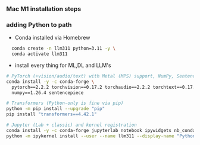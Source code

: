 ### Mac M1 installation steps

### adding Python to path

- Conda installed via Homebrew
```bash
  conda create -n llm311 python=3.11 -y \
  conda activate llm311
```
    
- install every thing for ML,DL and LLM's
```bash
# PyTorch (+vision/audio/text) with Metal (MPS) support, NumPy, SentencePiece
conda install -y -c conda-forge \
  pytorch==2.2.2 torchvision==0.17.2 torchaudio==2.2.2 torchtext==0.17.2 \
  numpy==1.26.4 sentencepiece

# Transformers (Python-only is fine via pip)
python -m pip install --upgrade "pip"
pip install "transformers==4.42.1"

# Jupyter (Lab + classic) and kernel registration
conda install -y -c conda-forge jupyterlab notebook ipywidgets nb_conda_kernels
python -m ipykernel install --user --name llm311 --display-name "Python (llm311)"


```

